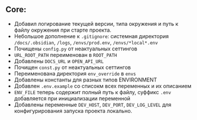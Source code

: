 ## Core:
- Добавил логирование текущей версии, типа окружения и путь к файлу окружения при старте проекта.
- Небольшое дополнение к `.gitignore`: системная директория `/docs/.obsidian`, `/logs`, `/envs/prod.env`, `/envs/*local*.env`
- Почищены `config.py` от неактуальных сеттингов
- `URL_ROOT_PATH` переименован в `ROOT_PATH`
- Добавлены `DOCS_URL` и `OPEN_API_URL`
- Почищен `const.py` от неактуальных сеттингов
- Переименована директория `env_override` в `envs`
- Добавлены константы для разных типов ENVIRONMENT
- Добавлен `.env.example` со списокм всех переменных и их описанием
- `ENV_FILE` теперь содержит полный путь к файлу, суффикс `.env` добавляется при инициализации переменной
- Добавлены переменные `DEV_HOST`, `DEV_PORT`, `DEV_LOG_LEVEL` для конфигурирования запуска проекта локально.